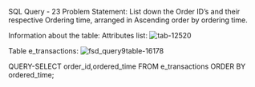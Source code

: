 SQL Query - 23
Problem Statement:
List down the Order ID’s and their respective Ordering time, arranged in Ascending order by ordering time.

Information about the table:
Attributes list: 
![tab-12520](https://user-images.githubusercontent.com/97792024/184972333-17560874-7027-4e39-90b2-ee50e03a5c57.png)

Table e_transactions:
![fsd_query9table-16178](https://user-images.githubusercontent.com/97792024/184971979-fda507f3-78a4-4a05-8ce4-ee4f602adac3.png)

QUERY-SELECT order_id,ordered_time FROM e_transactions ORDER BY ordered_time;
